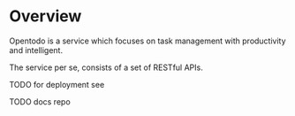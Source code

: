 # Overview

Opentodo is a service which focuses on task management with productivity and intelligent.

The service per se, consists of a set of RESTful APIs.

TODO for deployment see

TODO docs repo
